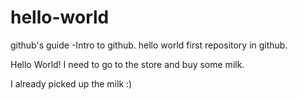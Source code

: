# hello-world
github's guide -Intro to github.  hello world first repository in github.

Hello World!  I need to go to the store and buy some milk.

I already picked up the milk :)
